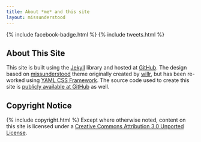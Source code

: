 ```yaml
---
title: About *me* and this site
layout: missunderstood
---
```


{% include facebook-badge.html %}
{% include tweets.html %}

## About This Site

This site is built using the [Jekyll][1] library and hosted at [GitHub][2]. The design based on [missunderstood][4] theme originally created by [willr][5], but has been re-worked using [YAML CSS Framework][6]. The source code used to create this site is [publicly available at GitHub][3] as well.

## Copyright Notice

{% include copyright.html %}
Except where otherwise noted, content on this site is licensed under a [Creative Commons Attribution 3.0 Unported License][7].

[1]: http://jekyllrb.com/
[2]: http://github.com/
[3]: http://github.com/yviktorov/yviktorov.github.com
[4]: http://www.oswd.org/design/preview/id/3006/files/designs/3006/missunderstood/
[5]: http://www.willr.co.nz/
[6]: http://www.yaml.de/en/home.html
[7]: http://creativecommons.org/licenses/by/3.0/
